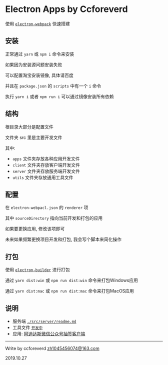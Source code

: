 # Electron Apps by Ccforeverd

使用 [`electron-webpack`](https://github.com/electron-userland/electron-webpack) 快速搭建

## 安装

正常通过 `yarn` 或 `npm i` 命令来安装

如果因为安装源问题安装失败

可以配置淘宝安装镜像, 具体请百度

并且在 `package.json` 的 `scripts` 中有一个 `i` 命令

执行 `yarn i` 或者 `npm run i` 可以通过镜像安装所有依赖

## 结构

根目录大部分是配置文件

文件夹 src 里是主要开发文件

其中:

- `apps` 文件夹存放各种应用开发文件
- `client` 文件夹存放客户端开发文件
- `server` 文件夹存放服务端开发文件
- `utils` 文件夹存放通用工具文件

## 配置

在 `electron-webpacl.json` 的 `renderer` 项

其中 `sourceDirectory` 指向当前开发和打包的应用

如果要更换应用, 修改该项即可

未来如果频繁更换项目开发和打包, 我会写个脚本来简化操作

## 打包

使用 [`electron-builder`](https://www.electron.build/) 进行打包

通过 `yarn dist:win` 或 `npm run dist:win` 命令来打包Windows应用

通过 `yarn dist:mac` 或 `npm run dist:mac` 命令来打包MacOS应用

## 说明

- 服务端 [`./src/server/readme.md`](./src/server/readme.md)
- 工具文件 [`开发中`](./src/utils/readme.md)
- 应用: [阿迪达斯微信公众号抽签客户端](./src/apps/adidas-wechat/readme.md)

----

Write by ccforeverd <zh1045456074@163.com>

2019.10.27
